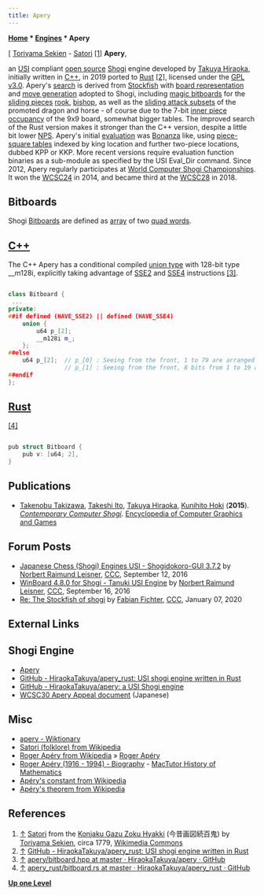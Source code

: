 ```yaml
---
title: Apery
---
```

**[Home](Home "Home") * [Engines](Engines "Engines") * Apery**

\[ [Toriyama Sekien](Category:Toriyama_Sekien "Category:Toriyama Sekien") - [Satori](<https://en.wikipedia.org/wiki/Satori_(folklore)>) <a id="cite-note-1" href="#cite-ref-1">[1]</a>
**Apery**,

an [USI](USI "USI") compliant [open source](Category:Open_Source "Category:Open Source") [Shogi](Shogi "Shogi") engine developed by [Takuya Hiraoka](Takuya_Hiraoka "Takuya Hiraoka"),
initially written in [C++](Cpp "Cpp"), in 2019 ported to [Rust](Rust "Rust") <a id="cite-note-2" href="#cite-ref-2">[2]</a>,
licensed under the [GPL v3.0](Free_Software_Foundation#GPL "Free Software Foundation"). Apery's [search](Search "Search") is derived from [Stockfish](Stockfish "Stockfish") with [board representation](Board_Representation "Board Representation") and [move generation](Move_Generation "Move Generation") adopted to Shogi,
including [magic bitboards](Magic_Bitboards "Magic Bitboards") for the [sliding pieces](Sliding_Pieces "Sliding Pieces") [rook](Rook "Rook"), [bishop](Bishop "Bishop"), as well as the [sliding attack subsets](Sliding_Piece_Attacks "Sliding Piece Attacks") of the promoted dragon and horse - of course due to the 7-bit [inner piece occupancy](First_Rank_Attacks#TheOuterSquares "First Rank Attacks") of the 9x9 board, somewhat bigger tables.
The improved search of the Rust version makes it stronger than the C++ version, despite a little bit lower [NPS](Nodes_per_Second "Nodes per Second").
Apery's initial [evaluation](Evaluation "Evaluation") was [Bonanza](Bonanza "Bonanza") like, using [piece-square tables](Piece-Square_Tables "Piece-Square Tables") indexed by king location and further two-piece locations, dubbed KPP or KKP.
More recent versions require evaluation function binaries as a sub-module as specified by the USI Eval_Dir command.
Since 2012, Apery regularly participates at [World Computer Shogi Championships](World_Computer_Shogi_Championship "World Computer Shogi Championship"). It won the [WCSC24](index.php?title=WCSC24&action=edit&redlink=1 "WCSC24 (page does not exist)") in 2014, and became third at the [WCSC28](index.php?title=WCSC28&action=edit&redlink=1 "WCSC28 (page does not exist)") in 2018.

## Bitboards

Shogi [Bitboards](Bitboards "Bitboards") are defined as [array](Array "Array") of two [quad words](Quad_Word "Quad Word").

## [C++](Cpp "Cpp")

The C++ Apery has a conditional compiled [union type](https://en.wikipedia.org/wiki/Union_type) with 128-bit type \_\_m128i,
explicitly taking advantage of [SSE2](SSE2 "SSE2") and [SSE4](SSE4 "SSE4") instructions <a id="cite-note-3" href="#cite-ref-3">[3]</a>.

```C++

class Bitboard {
 ...
private:
##if defined (HAVE_SSE2) || defined (HAVE_SSE4)
    union {
        u64 p_[2];
        __m128i m_;
    };
##else
    u64 p_[2];  // p_[0] : Seeing from the front, 1 to 79 are arranged vertically. Use 63 bits. Call it right.。
                // p_[1] : Seeing from the front, 8 bits from 1 to 19 are arranged vertically. Use 18 bits. Call it left.
##endif
};

```

## [Rust](Rust "Rust")

<a id="cite-note-4" href="#cite-ref-4">[4]</a>

```C++

pub struct Bitboard {
    pub v: [u64; 2],
}

```

## Publications

- [Takenobu Takizawa](Takenobu_Takizawa "Takenobu Takizawa"), [Takeshi Ito](Takeshi_Ito "Takeshi Ito"), [Takuya Hiraoka](Takuya_Hiraoka "Takuya Hiraoka"), [Kunihito Hoki](Kunihito_Hoki "Kunihito Hoki") (**2015**). *[Contemporary Computer Shogi](https://link.springer.com/referenceworkentry/10.1007/978-3-319-08234-9_22-1)*. [Encyclopedia of Computer Graphics and Games](https://link.springer.com/referencework/10.1007/978-3-319-08234-9)

## Forum Posts

- [Japanese Chess (Shogi) Engines USI - Shogidokoro-GUI 3.7.2](http://www.talkchess.com/forum3/viewtopic.php?f=2&t=61407) by [Norbert Raimund Leisner](Norbert_Raimund_Leisner "Norbert Raimund Leisner"), [CCC](CCC "CCC"), September 12, 2016
- [WinBoard 4.8.0 for Shogi - Tanuki USI Engine](http://www.talkchess.com/forum3/viewtopic.php?f=2&t=61441) by [Norbert Raimund Leisner](Norbert_Raimund_Leisner "Norbert Raimund Leisner"), [CCC](CCC "CCC"), September 16, 2016
- [Re: The Stockfish of shogi](http://www.talkchess.com/forum3/viewtopic.php?f=2&t=72754&start=1) by [Fabian Fichter](index.php?title=Fabian_Fichter&action=edit&redlink=1 "Fabian Fichter (page does not exist)"), [CCC](CCC "CCC"), January 07, 2020

## External Links

## Shogi Engine

- [Apery](https://hiraokatakuya.github.io/apery/)
- [GitHub - HiraokaTakuya/apery_rust: USI shogi engine written in Rust](https://github.com/HiraokaTakuya/apery_rust)
- [GitHub - HiraokaTakuya/apery: a USI Shogi engine](https://github.com/HiraokaTakuya/apery)
- [WCSC30 Apery Appeal document](https://www.apply.computer-shogi.org/wcsc30/appeal/Apery/apery_appeal_wcsc30.html) (Japanese)

## Misc

- [apery - Wiktionary](https://en.wiktionary.org/wiki/apery)
- [Satori (folklore) from Wikipedia](<https://en.wikipedia.org/wiki/Satori_(folklore)>)
- [Roger Apéry from Wikipedia](https://en.wikipedia.org/wiki/Roger_Ap%C3%A9ry) » [Roger Apéry](Mathematician#RApery "Mathematician")
- [Roger Apéry (1916 - 1994) - Biography](https://mathshistory.st-andrews.ac.uk/Biographies/Apery/) - [MacTutor History of Mathematics](https://en.wikipedia.org/wiki/MacTutor_History_of_Mathematics_archive)
- [Apéry's constant from Wikipedia](https://en.wikipedia.org/wiki/Ap%C3%A9ry%27s_constant)
- [Apéry's theorem from Wikipedia](https://en.wikipedia.org/wiki/Ap%C3%A9ry%27s_theorem)

## References

1. <a id="cite-ref-1" href="#cite-note-1">↑</a>  [Satori](<https://en.wikipedia.org/wiki/Satori_(folklore)>) from the [Konjaku Gazu Zoku Hyakki](https://en.wikipedia.org/wiki/Konjaku_Gazu_Zoku_Hyakki) (今昔画図続百鬼) by [Toriyama Sekien](Category:Toriyama_Sekien "Category:Toriyama Sekien"), circa 1779, [Wikimedia Commons](https://en.wikipedia.org/wiki/Wikimedia_Commons)
1. <a id="cite-ref-2" href="#cite-note-2">↑</a> [GitHub - HiraokaTakuya/apery_rust: USI shogi engine written in Rust](https://github.com/HiraokaTakuya/apery_rust)
1. <a id="cite-ref-3" href="#cite-note-3">↑</a> [apery/bitboard.hpp at master · HiraokaTakuya/apery · GitHub](https://github.com/HiraokaTakuya/apery/blob/master/src/bitboard.hpp)
1. <a id="cite-ref-4" href="#cite-note-4">↑</a> [apery_rust/bitboard.rs at master · HiraokaTakuya/apery_rust · GitHub](https://github.com/HiraokaTakuya/apery_rust/blob/master/src/bitboard.rs#L6)

**[Up one Level](Engines "Engines")**


